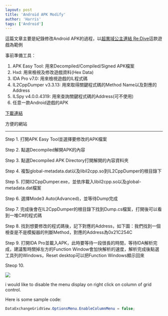```yaml
---
layout: post
title: 'Android APK Modify'
author: 'Harris'
tags: ['Android']
---
```

這篇文章主要是紀錄修改Android APK的過程，以[超異域公主連結 Re:Dive](https://zh.wikipedia.org/wiki/%E8%B6%85%E7%95%B0%E5%9F%9F%E5%85%AC%E4%B8%BB%E9%80%A3%E7%B5%90_Re:Dive)這款遊戲為範例

事前準備工具：
1. APK Easy Tool: 用來Decompiled/Compiled/Signed APK檔案
2. Hxd: 用來檢視及修改遊戲資料(Hex Data)
3. IDA Pro v7.0: 用來檢視遊戲的IL程式碼
4. IL2CppDumper v3.3.13: 用來取得關鍵程式碼的Method Name以及對應的Address
5. ILSpy v4.0.0.4319: 用來查詢關鍵程式碼的Address(可不使用)
6. 任意一款Android遊戲的APK

[下載連結](https://drive.google.com/open?id=1ZcfmuYVa8QLl8rzZCn2FSx4CVSC6EzFq)

方便的網站

---
Step 1. 打開APK Easy Tool並選擇要修改的APK檔案

Step 2. 點選Decompiled解開APK的內容

Step 3. 點選Decompiled APK Directory打開解開的內容資料夾

Step 4. 複製global-metadata.dat以及libil2cpp.so到IL2CppDumper的根目錄下

Step 5. 打開Il2CppDumper.exe，並依序載入libil2cpp.so以及global-metadata.dat檔案

Step 6. 選擇Mode3 Auto(Advanced)，並等待Dump完成

Step 7. 完成後會在IL2CppDumper的根目錄下找到Dump.cs檔案，打開後可以看到一堆C#的程式碼

Step 8. 找到想要修改的程式碼後，記下對應的Address，如下圖：我們找到一個檢查是不是模擬器的判斷Method，對應的Address為0x21C254C

Step 9. 打開IDA Pro並載入APK，此時要等待一段很長的時間，等待IDA解析完成，建議暫時關掉左方的Function Window會加快解析的速度，解析完成後點選工具列的Windows，Reset desktop可以把Function Windows顯示回來

Steop 10. 


![](http://www.aspphp.online/bianchen/UploadFiles_4619/201701/2017011818474575.png)

i would like to disable the menu display on right click on column of grid control.

Here is some sample code:

~~~csharp
DataExchangeGridView.OptionsMenu.EnableColumnMenu = false;
~~~


